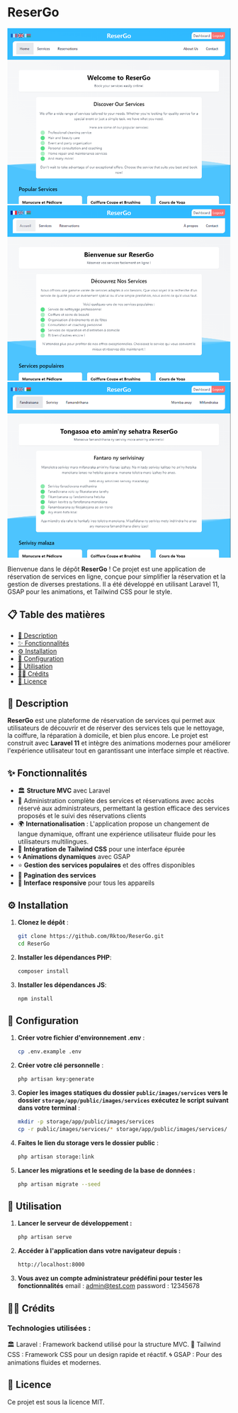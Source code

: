 # ReserGo

![Banner](public/banner/reserGoEn.png)
![Banner](public/banner/reserGoFr.png)
![Banner](public/banner/reserGoMg.png)

Bienvenue dans le dépôt **ReserGo** ! Ce projet est une application de réservation de services en ligne, conçue pour simplifier la réservation et la gestion de diverses prestations. Il a été développé en utilisant Laravel 11, GSAP pour les animations, et Tailwind CSS pour le style.

## 📋 Table des matières

- [📝 Description](#-description)
- [✨ Fonctionnalités](#-fonctionnalités)
- [⚙️ Installation](#️-installation)
- [🔧 Configuration](#-configuration)
- [🚀 Utilisation](#-utilisation)
- [👨‍💻 Crédits](#-crédits)
- [📝 Licence](#-licence)

## 📝 Description

**ReserGo** est une plateforme de réservation de services qui permet aux utilisateurs de découvrir et de réserver des services tels que le nettoyage, la coiffure, la réparation à domicile, et bien plus encore. Le projet est construit avec **Laravel 11** et intègre des animations modernes pour améliorer l'expérience utilisateur tout en garantissant une interface simple et réactive.

## ✨ Fonctionnalités

- 🏛️ **Structure MVC** avec Laravel
- 🔑 Administration complète des services et réservations avec accès réservé aux administrateurs, permettant la gestion efficace des services proposés et le suivi des réservations clients
- 🌍 **Internationalisation** : L'application propose un changement de langue dynamique, offrant une expérience utilisateur fluide pour les utilisateurs multilingues.
- 🎨 **Intégration de Tailwind CSS** pour une interface épurée
- 🌀 **Animations dynamiques** avec GSAP
- ⭐ **Gestion des services populaires** et des offres disponibles
- 📄 **Pagination des services**
- 📱 **Interface responsive** pour tous les appareils


## ⚙️ Installation

1. **Clonez le dépôt** :
   ```bash
   git clone https://github.com/Rktoo/ReserGo.git
   cd ReserGo
2. **Installer les dépendances PHP**:
    ```bash
    composer install
3. **Installer les dépendances JS**:
    ```bash
    npm install

## 🔧 Configuration 
1. **Créer votre fichier d'environnement .env** :
    ```bash
    cp .env.example .env
2. **Créer votre clé personnelle** :
   ```bash
   php artisan key:generate

3. **Copier les images statiques du dossier `public/images/services` vers le dossier `storage/app/public/images/services`  exécutez le script suivant dans votre terminal** :
    ```bash
    mkdir -p storage/app/public/images/services
    cp -r public/images/services/* storage/app/public/images/services/
4. **Faites le lien du storage vers le dossier public** :
    ```bash
    php artisan storage:link
5. **Lancer les migrations et le seeding de la base de données :**
    ```bash
   php artisan migrate --seed

## 🚀 Utilisation
1. **Lancer le serveur de développement :**
    ```bash
    php artisan serve
2. **Accéder à l'application dans votre navigateur depuis :**
    ```bash
    http://localhost:8000
3. **Vous avez un compte administrateur prédéfini pour tester les fonctionnalités**
    email : admin@test.com
    password : 12345678
## 👨‍💻 Crédits
### Technologies utilisées :
🏛️ Laravel : Framework backend utilisé pour la structure MVC.
🎨 Tailwind CSS : Framework CSS pour un design rapide et réactif.
🌀 GSAP : Pour des animations fluides et modernes.

## 📝 Licence
Ce projet est sous la licence MIT.